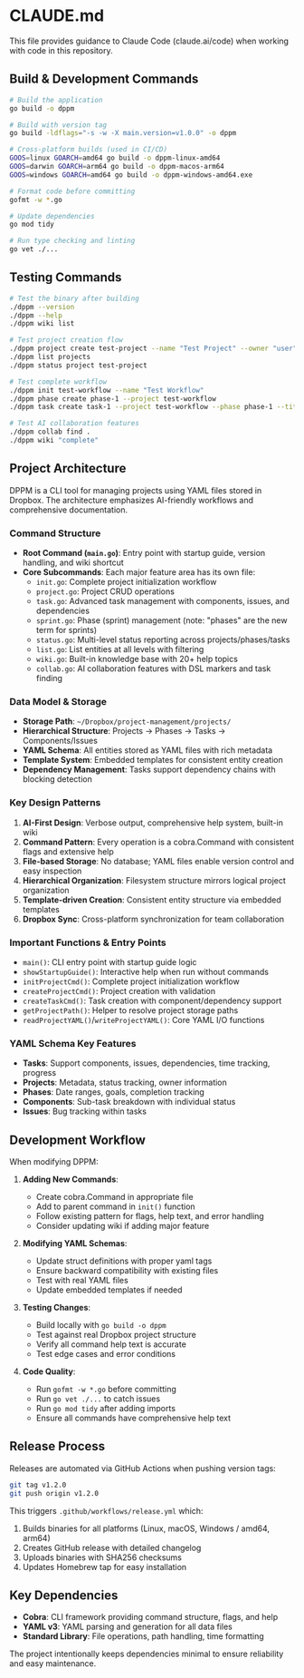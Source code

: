 # CLAUDE.md

This file provides guidance to Claude Code (claude.ai/code) when working with code in this repository.

## Build & Development Commands

```bash
# Build the application
go build -o dppm

# Build with version tag
go build -ldflags="-s -w -X main.version=v1.0.0" -o dppm

# Cross-platform builds (used in CI/CD)
GOOS=linux GOARCH=amd64 go build -o dppm-linux-amd64
GOOS=darwin GOARCH=arm64 go build -o dppm-macos-arm64
GOOS=windows GOARCH=amd64 go build -o dppm-windows-amd64.exe

# Format code before committing
gofmt -w *.go

# Update dependencies
go mod tidy

# Run type checking and linting
go vet ./...
```

## Testing Commands

```bash
# Test the binary after building
./dppm --version
./dppm --help
./dppm wiki list

# Test project creation flow
./dppm project create test-project --name "Test Project" --owner "user"
./dppm list projects
./dppm status project test-project

# Test complete workflow
./dppm init test-workflow --name "Test Workflow"
./dppm phase create phase-1 --project test-workflow
./dppm task create task-1 --project test-workflow --phase phase-1 --title "First Task"

# Test AI collaboration features
./dppm collab find .
./dppm wiki "complete"
```

## Project Architecture

DPPM is a CLI tool for managing projects using YAML files stored in Dropbox. The architecture emphasizes AI-friendly workflows and comprehensive documentation.

### Command Structure
- **Root Command (`main.go`)**: Entry point with startup guide, version handling, and wiki shortcut
- **Core Subcommands**: Each major feature area has its own file:
  - `init.go`: Complete project initialization workflow
  - `project.go`: Project CRUD operations
  - `task.go`: Advanced task management with components, issues, and dependencies
  - `sprint.go`: Phase (sprint) management (note: "phases" are the new term for sprints)
  - `status.go`: Multi-level status reporting across projects/phases/tasks
  - `list.go`: List entities at all levels with filtering
  - `wiki.go`: Built-in knowledge base with 20+ help topics
  - `collab.go`: AI collaboration features with DSL markers and task finding

### Data Model & Storage
- **Storage Path**: `~/Dropbox/project-management/projects/`
- **Hierarchical Structure**: Projects → Phases → Tasks → Components/Issues
- **YAML Schema**: All entities stored as YAML files with rich metadata
- **Template System**: Embedded templates for consistent entity creation
- **Dependency Management**: Tasks support dependency chains with blocking detection

### Key Design Patterns
1. **AI-First Design**: Verbose output, comprehensive help system, built-in wiki
2. **Command Pattern**: Every operation is a cobra.Command with consistent flags and extensive help
3. **File-based Storage**: No database; YAML files enable version control and easy inspection
4. **Hierarchical Organization**: Filesystem structure mirrors logical project organization
5. **Template-driven Creation**: Consistent entity structure via embedded templates
6. **Dropbox Sync**: Cross-platform synchronization for team collaboration

### Important Functions & Entry Points
- `main()`: CLI entry point with startup guide logic
- `showStartupGuide()`: Interactive help when run without commands
- `initProjectCmd()`: Complete project initialization workflow
- `createProjectCmd()`: Project creation with validation
- `createTaskCmd()`: Task creation with component/dependency support
- `getProjectPath()`: Helper to resolve project storage paths
- `readProjectYAML()`/`writeProjectYAML()`: Core YAML I/O functions

### YAML Schema Key Features
- **Tasks**: Support components, issues, dependencies, time tracking, progress
- **Projects**: Metadata, status tracking, owner information
- **Phases**: Date ranges, goals, completion tracking
- **Components**: Sub-task breakdown with individual status
- **Issues**: Bug tracking within tasks

## Development Workflow

When modifying DPPM:

1. **Adding New Commands**:
   - Create cobra.Command in appropriate file
   - Add to parent command in `init()` function
   - Follow existing pattern for flags, help text, and error handling
   - Consider updating wiki if adding major feature

2. **Modifying YAML Schemas**:
   - Update struct definitions with proper yaml tags
   - Ensure backward compatibility with existing files
   - Test with real YAML files
   - Update embedded templates if needed

3. **Testing Changes**:
   - Build locally with `go build -o dppm`
   - Test against real Dropbox project structure
   - Verify all command help text is accurate
   - Test edge cases and error conditions

4. **Code Quality**:
   - Run `gofmt -w *.go` before committing
   - Run `go vet ./...` to catch issues
   - Run `go mod tidy` after adding imports
   - Ensure all commands have comprehensive help text

## Release Process

Releases are automated via GitHub Actions when pushing version tags:

```bash
git tag v1.2.0
git push origin v1.2.0
```

This triggers `.github/workflows/release.yml` which:
1. Builds binaries for all platforms (Linux, macOS, Windows / amd64, arm64)
2. Creates GitHub release with detailed changelog
3. Uploads binaries with SHA256 checksums
4. Updates Homebrew tap for easy installation

## Key Dependencies

- **Cobra**: CLI framework providing command structure, flags, and help
- **YAML v3**: YAML parsing and generation for all data files
- **Standard Library**: File operations, path handling, time formatting

The project intentionally keeps dependencies minimal to ensure reliability and easy maintenance.
